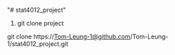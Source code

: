 "# stat4012_project" 

1. git clone project

git clone https://Tom-Leung-1@github.com/Tom-Leung-1/stat4012_project.git